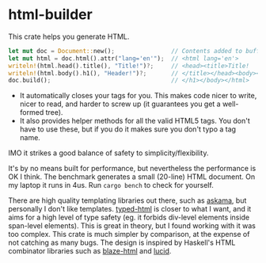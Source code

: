 # html-builder

This crate helps you generate HTML.

```rust
let mut doc = Document::new();                // Contents added to buffer by each statement:
let mut html = doc.html().attr("lang='en'");  // <html lang='en'>
writeln!(html.head().title(), "Title!")?;     // <head><title>Title!
writeln!(html.body().h1(), "Header!")?;       // </title></head><body><h1>Header!
doc.build();                                  // </h1></body></html>
```

* It automatically closes your tags for you.  This makes code nicer to write,
  nicer to read, and harder to screw up (it guarantees you get a well-formed
  tree).
* It also provides helper methods for all the valid HTML5 tags.  You don't
  have to use these, but if you do it makes sure you don't typo a tag name.

IMO it strikes a good balance of safety to simplicity/flexibility.

It's by no means built for performance, but nevertheless the performance
is OK I think.  The benchmark generates a small (20-line) HTML document.
On my laptop it runs in 4us.  Run `cargo bench` to check for yourself.

There are high quality templating libraries out there, such as [askama],
but personally I don't like templates.  [typed-html] is closer to what I
want, and it aims for a high level of type safety (eg. it forbids div-level
elements inside span-level elements).  This is great in theory, but I found
working with it was too complex.  This crate is much simpler by comparison,
at the expense of not catching as many bugs.  The design is inspired by
Haskell's HTML combinator libraries such as [blaze-html] and [lucid].

[lucid]: https://hackage.haskell.org/package/lucid
[blaze-html]: https://hackage.haskell.org/package/blaze-html
[askama]: https://docs.rs/askama
[typed-html]: https://docs.rs/typed-html/
